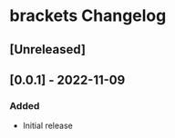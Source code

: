 <!-- Keep a Changelog guide -> https://keepachangelog.com -->

# brackets Changelog

## [Unreleased]

## [0.0.1] - 2022-11-09

### Added

- Initial release
